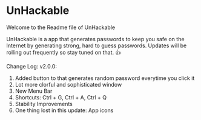 # UnHackable
Welcome to the Readme file of UnHackable

UnHackable is a app that generates passwords to keep you safe on the Internet by generating strong, hard to guess passwords. Updates will be rolling out frequently so stay tuned on that. :+1:

Change Log:
v2.0.0:
1. Added button to that generates random password everytime you click it
2. Lot more clorful and sophisticated window
3. New Menu Bar
4. Shortcuts: Ctrl + G, Ctrl + A, Ctrl + Q
5. Stability Improvements
6. One thing lost in this update: App icons

